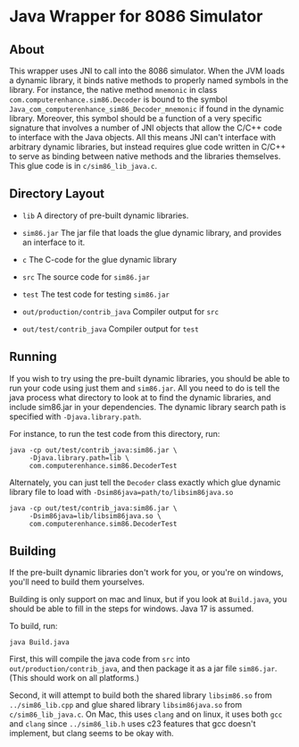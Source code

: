 # Java Wrapper for 8086 Simulator

## About

This wrapper uses JNI to call into the 8086 simulator.  When the JVM
loads a dynamic library, it binds native methods to properly named
symbols in the library.  For instance, the native method `mnemonic` in
class `com.computerenhance.sim86.Decoder` is bound to the symbol
`Java_com_computerenhance_sim86_Decoder_mnemonic` if found in the
dynamic library.  Moreover, this symbol should be a function of a very
specific signature that involves a number of JNI objects that allow
the C/C++ code to interface with the Java objects.  All this means JNI
can't interface with arbitrary dynamic libraries, but instead requires
glue code written in C/C++ to serve as binding between native methods
and the libraries themselves.  This glue code is in
`c/sim86_lib_java.c`.

## Directory Layout

- `lib` A directory of pre-built dynamic libraries.

- `sim86.jar` The jar file that loads the glue dynamic library, and
  provides an interface to it.

- `c` The C-code for the glue dynamic library
- `src` The source code for `sim86.jar`
- `test` The test code for testing `sim86.jar`
- `out/production/contrib_java` Compiler output for `src`
- `out/test/contrib_java` Compiler output for `test`

## Running

If you wish to try using the pre-built dynamic libraries, you should
be able to run your code using just them and `sim86.jar`.  All you
need to do is tell the java process what directory to look at to find
the dynamic libraries, and include sim86.jar in your dependencies.
The dynamic library search path is specified with
`-Djava.library.path`.

For instance, to run the test code from this directory, run:

```
java -cp out/test/contrib_java:sim86.jar \
     -Djava.library.path=lib \
     com.computerenhance.sim86.DecoderTest
```

Alternately, you can just tell the `Decoder` class exactly which glue
dynamic library file to load with `-Dsim86java=path/to/libsim86java.so`

```
java -cp out/test/contrib_java:sim86.jar \
     -Dsim86java=lib/libsim86java.so \
     com.computerenhance.sim86.DecoderTest
```

## Building

If the pre-built dynamic libraries don't work for you, or you're on
windows, you'll need to build them yourselves.

Building is only support on mac and linux, but if you look at
`Build.java`, you should be able to fill in the steps for windows.
Java 17 is assumed.

To build, run:

```
java Build.java
```

First, this will compile the java code from `src` into
`out/production/contrib_java`, and then package it as a jar file
`sim86.jar`.  (This should work on all platforms.)

Second, it will attempt to build both the shared library `libsim86.so`
from `../sim86_lib.cpp` and glue shared library `libsim86java.so` from
`c/sim86_lib_java.c`.  On Mac, this uses `clang` and on linux, it uses
both `gcc` and `clang` since `../sim86_lib.h` uses c23 features that
gcc doesn't implement, but clang seems to be okay with.

